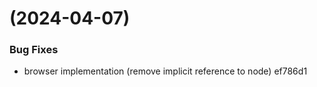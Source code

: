#  (2024-04-07)


### Bug Fixes

* browser implementation (remove implicit reference to node) ef786d1



